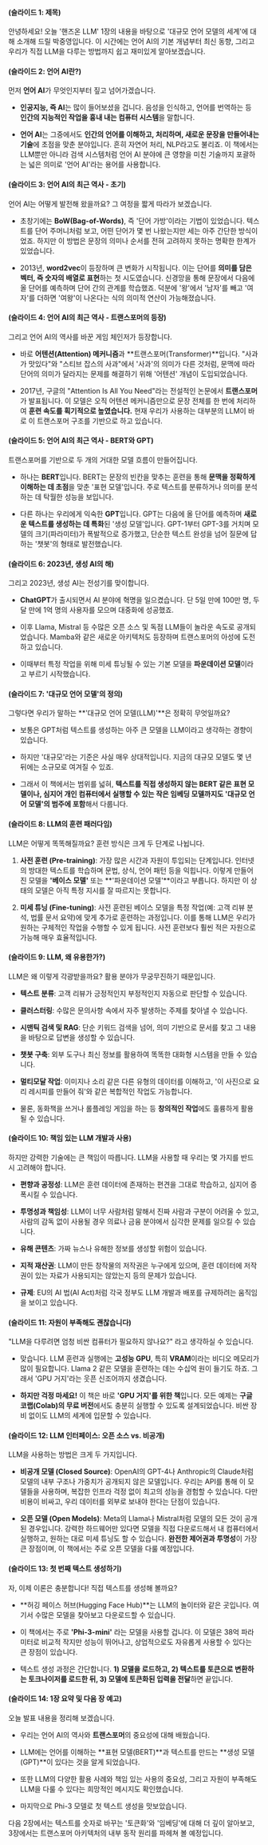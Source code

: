 #### **(슬라이드 1: 제목)**

안녕하세요! 오늘 '핸즈온 LLM' 1장의 내용을 바탕으로 '대규모 언어 모델의 세계'에 대해 소개해 드릴 박중영입니다. 이 시간에는 언어 AI의 기본 개념부터 최신 동향, 그리고 우리가 직접 LLM을 다루는 방법까지 쉽고 재미있게 알아보겠습니다.

#### **(슬라이드 2: 언어 AI란?)**

먼저 **언어 AI**가 무엇인지부터 짚고 넘어가겠습니다.

- **인공지능, 즉 AI**는 많이 들어보셨을 겁니다. 음성을 인식하고, 언어를 번역하는 등 **인간의 지능적인 작업을 흉내 내는 컴퓨터 시스템**을 말합니다.
    
- **언어 AI**는 그중에서도 **인간의 언어를 이해하고, 처리하며, 새로운 문장을 만들어내는 기술**에 초점을 맞춘 분야입니다. 흔히 자연어 처리, NLP라고도 불리죠. 이 책에서는 LLM뿐만 아니라 검색 시스템처럼 언어 AI 분야에 큰 영향을 미친 기술까지 포괄하는 넓은 의미로 '언어 AI'라는 용어를 사용합니다.
    

#### **(슬라이드 3: 언어 AI의 최근 역사 - 초기)**

언어 AI는 어떻게 발전해 왔을까요? 그 여정을 짧게 따라가 보겠습니다.

- 초창기에는 **BoW(Bag-of-Words)**, 즉 '단어 가방'이라는 기법이 있었습니다. 텍스트를 단어 주머니처럼 보고, 어떤 단어가 몇 번 나왔는지만 세는 아주 간단한 방식이었죠. 하지만 이 방법은 문장의 의미나 순서를 전혀 고려하지 못하는 명확한 한계가 있었습니다.
    
- 2013년, **word2vec**이 등장하며 큰 변화가 시작됩니다. 이는 단어를 **의미를 담은 벡터, 즉 숫자의 배열로 표현**하는 첫 시도였습니다. 신경망을 통해 문장에서 다음에 올 단어를 예측하며 단어 간의 관계를 학습했죠. 덕분에 '왕'에서 '남자'를 빼고 '여자'를 더하면 '여왕'이 나온다는 식의 의미적 연산이 가능해졌습니다.
    

#### **(슬라이드 4: 언어 AI의 최근 역사 - 트랜스포머의 등장)**

그리고 언어 AI의 역사를 바꾼 게임 체인저가 등장합니다.

- 바로 **어텐션(Attention) 메커니즘**과 **트랜스포머(Transformer)**입니다. "사과가 맛있다"와 "스티브 잡스의 사과"에서 '사과'의 의미가 다른 것처럼, 문맥에 따라 단어의 의미가 달라지는 문제를 해결하기 위해 '어텐션' 개념이 도입되었습니다.
    
- 2017년, 구글의 "Attention Is All You Need"라는 전설적인 논문에서 **트랜스포머**가 발표됩니다. 이 모델은 오직 어텐션 메커니즘만으로 문장 전체를 한 번에 처리하여 **훈련 속도를 획기적으로 높였습니다.** 현재 우리가 사용하는 대부분의 LLM이 바로 이 트랜스포머 구조를 기반으로 하고 있습니다.
    

#### **(슬라이드 5: 언어 AI의 최근 역사 - BERT와 GPT)**

트랜스포머를 기반으로 두 개의 거대한 모델 흐름이 만들어집니다.

- 하나는 **BERT**입니다. BERT는 문장의 빈칸을 맞추는 훈련을 통해 **문맥을 정확하게 이해하는 데 초점**을 맞춘 '표현 모델'입니다. 주로 텍스트를 분류하거나 의미를 분석하는 데 탁월한 성능을 보입니다.
    
- 다른 하나는 우리에게 익숙한 **GPT**입니다. GPT는 다음에 올 단어를 예측하며 **새로운 텍스트를 생성하는 데 특화**된 '생성 모델'입니다. GPT-1부터 GPT-3를 거치며 모델의 크기(파라미터)가 폭발적으로 증가했고, 단순한 텍스트 완성을 넘어 질문에 답하는 '챗봇'의 형태로 발전했습니다.
    

#### **(슬라이드 6: 2023년, 생성 AI의 해)**

그리고 2023년, 생성 AI는 전성기를 맞이합니다.

- **ChatGPT**가 출시되면서 AI 분야에 혁명을 일으켰습니다. 단 5일 만에 100만 명, 두 달 만에 1억 명의 사용자를 모으며 대중화에 성공했죠.
    
- 이후 Llama, Mistral 등 수많은 오픈 소스 및 독점 LLM들이 놀라운 속도로 공개되었습니다. Mamba와 같은 새로운 아키텍처도 등장하며 트랜스포머의 아성에 도전하고 있습니다.
    
- 이때부터 특정 작업을 위해 미세 튜닝될 수 있는 기본 모델을 **파운데이션 모델**이라고 부르기 시작했습니다.
    

#### **(슬라이드 7: '대규모 언어 모델'의 정의)**

그렇다면 우리가 말하는 **'대규모 언어 모델(LLM)'**은 정확히 무엇일까요?

- 보통은 GPT처럼 텍스트를 생성하는 아주 큰 모델을 LLM이라고 생각하는 경향이 있습니다.
    
- 하지만 '대규모'라는 기준은 사실 매우 상대적입니다. 지금의 대규모 모델도 몇 년 뒤에는 소규모로 여겨질 수 있죠.
    
- 그래서 이 책에서는 범위를 넓혀, **텍스트를 직접 생성하지 않는 BERT 같은 표현 모델이나, 심지어 개인 컴퓨터에서 실행할 수 있는 작은 임베딩 모델까지도 '대규모 언어 모델'의 범주에 포함**해서 다룹니다.
    

#### **(슬라이드 8: LLM의 훈련 패러다임)**

LLM은 어떻게 똑똑해질까요? 훈련 방식은 크게 두 단계로 나뉩니다.

1. **사전 훈련 (Pre-training)**: 가장 많은 시간과 자원이 투입되는 단계입니다. 인터넷의 방대한 텍스트를 학습하며 문법, 상식, 언어 패턴 등을 익힙니다. 이렇게 만들어진 모델을 **'베이스 모델'** 또는 **'파운데이션 모델'**이라고 부릅니다. 하지만 이 상태의 모델은 아직 특정 지시를 잘 따르지는 못합니다.
    
2. **미세 튜닝 (Fine-tuning)**: 사전 훈련된 베이스 모델을 특정 작업(예: 고객 리뷰 분석, 법률 문서 요약)에 맞게 추가로 훈련하는 과정입니다. 이를 통해 LLM은 우리가 원하는 구체적인 작업을 수행할 수 있게 됩니다. 사전 훈련보다 훨씬 적은 자원으로 가능해 매우 효율적입니다.
    

#### **(슬라이드 9: LLM, 왜 유용한가?)**

LLM은 왜 이렇게 각광받을까요? 활용 분야가 무궁무진하기 때문입니다.

- **텍스트 분류**: 고객 리뷰가 긍정적인지 부정적인지 자동으로 판단할 수 있습니다.
    
- **클러스터링**: 수많은 문의사항 속에서 자주 발생하는 주제를 찾아낼 수 있습니다.
    
- **시맨틱 검색 및 RAG**: 단순 키워드 검색을 넘어, 의미 기반으로 문서를 찾고 그 내용을 바탕으로 답변을 생성할 수 있습니다.
    
- **챗봇 구축**: 외부 도구나 최신 정보를 활용하여 똑똑한 대화형 시스템을 만들 수 있습니다.
    
- **멀티모달 작업**: 이미지나 소리 같은 다른 유형의 데이터를 이해하고, '이 사진으로 요리 레시피를 만들어 줘'와 같은 복합적인 작업도 가능합니다.
    
- 물론, 동화책을 쓰거나 롤플레잉 게임을 하는 등 **창의적인 작업**에도 훌륭하게 활용될 수 있습니다.
    

#### **(슬라이드 10: 책임 있는 LLM 개발과 사용)**

하지만 강력한 기술에는 큰 책임이 따릅니다. LLM을 사용할 때 우리는 몇 가지를 반드시 고려해야 합니다.

- **편향과 공정성**: LLM은 훈련 데이터에 존재하는 편견을 그대로 학습하고, 심지어 증폭시킬 수 있습니다.
    
- **투명성과 책임성**: LLM이 너무 사람처럼 말해서 진짜 사람과 구분이 어려울 수 있고, 사람의 감독 없이 사용될 경우 의료나 금융 분야에서 심각한 문제를 일으킬 수 있습니다.
    
- **유해 콘텐츠**: 가짜 뉴스나 유해한 정보를 생성할 위험이 있습니다.
    
- **지적 재산권**: LLM이 만든 창작물의 저작권은 누구에게 있으며, 훈련 데이터에 저작권이 있는 자료가 사용되지는 않았는지 등의 문제가 있습니다.
    
- **규제**: EU의 AI 법(AI Act)처럼 각국 정부도 LLM 개발과 배포를 규제하려는 움직임을 보이고 있습니다.
    

#### **(슬라이드 11: 자원이 부족해도 괜찮습니다)**

"LLM을 다루려면 엄청 비싼 컴퓨터가 필요하지 않나요?" 라고 생각하실 수 있습니다.

- 맞습니다. LLM 훈련과 실행에는 **고성능 GPU**, 특히 **VRAM**이라는 비디오 메모리가 많이 필요합니다. Llama 2 같은 모델을 훈련하는 데는 수십억 원이 들기도 하죠. 그래서 'GPU 거지'라는 웃픈 신조어까지 생겼습니다.
    
- **하지만 걱정 마세요!** 이 책은 바로 **'GPU 거지'를 위한 책**입니다. 모든 예제는 **구글 코랩(Colab)의 무료 버전**에서도 충분히 실행할 수 있도록 설계되었습니다. 비싼 장비 없이도 LLM의 세계에 입문할 수 있습니다.
    

#### **(슬라이드 12: LLM 인터페이스: 오픈 소스 vs. 비공개)**

LLM을 사용하는 방법은 크게 두 가지입니다.

- **비공개 모델 (Closed Source)**: OpenAI의 GPT-4나 Anthropic의 Claude처럼 모델의 내부 구조나 가중치가 공개되지 않은 모델입니다. 우리는 API를 통해 이 모델들을 사용하며, 복잡한 인프라 걱정 없이 최고의 성능을 경험할 수 있습니다. 다만 비용이 비싸고, 우리 데이터를 외부로 보내야 한다는 단점이 있습니다.
    
- **오픈 모델 (Open Models)**: Meta의 Llama나 Mistral처럼 모델의 모든 것이 공개된 경우입니다. 강력한 하드웨어만 있다면 모델을 직접 다운로드해서 내 컴퓨터에서 실행하고, 원하는 대로 미세 튜닝도 할 수 있습니다. **완전한 제어권과 투명성**이 가장 큰 장점이며, 이 책에서는 주로 오픈 모델을 다룰 예정입니다.
    

#### **(슬라이드 13: 첫 번째 텍스트 생성하기)**

자, 이제 이론은 충분합니다! 직접 텍스트를 생성해 볼까요?

- **허깅 페이스 허브(Hugging Face Hub)**는 LLM의 놀이터와 같은 곳입니다. 여기서 수많은 모델을 찾아보고 다운로드할 수 있습니다.
    
- 이 책에서는 주로 **'Phi-3-mini'** 라는 모델을 사용할 겁니다. 이 모델은 38억 파라미터로 비교적 작지만 성능이 뛰어나고, 상업적으로도 자유롭게 사용할 수 있다는 큰 장점이 있습니다.
    
- 텍스트 생성 과정은 간단합니다. **1) 모델을 로드하고, 2) 텍스트를 토큰으로 변환하는 토크나이저를 로드한 뒤, 3) 모델에 토큰화된 입력을 전달**하면 끝입니다.
    

#### **(슬라이드 14: 1장 요약 및 다음 장 예고)**

오늘 발표 내용을 정리해 보겠습니다.

- 우리는 언어 AI의 역사와 **트랜스포머**의 중요성에 대해 배웠습니다.
    
- LLM에는 언어를 이해하는 **표현 모델(BERT)**과 텍스트를 만드는 **생성 모델(GPT)**이 있다는 것을 알게 되었습니다.
    
- 또한 LLM의 다양한 활용 사례와 책임 있는 사용의 중요성, 그리고 자원이 부족해도 LLM을 다룰 수 있다는 희망적인 메시지도 확인했습니다.
    
- 마지막으로 Phi-3 모델로 첫 텍스트 생성을 맛보았습니다.
    

다음 2장에서는 텍스트를 숫자로 바꾸는 '토큰화'와 '임베딩'에 대해 더 깊이 알아보고, 3장에서는 트랜스포머 아키텍처의 내부 동작 원리를 파헤쳐 볼 예정입니다.